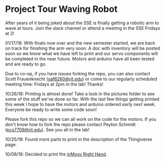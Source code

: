 # Project Tour Waving Robot
After years of it being joked about the SSE is finally getting a robotic arm to wave at tours.  Join the slack channel or attend a meeting in the SSE Fridays at 2!

01/17/18:
  With finals now over and the new semester started, we are back on track for finishing the arm very soon. A doc with inventory will be posted soon so we know what we have left to print and our servo components will be completed in the near future. Motors and arduino have all been tested and are ready to go.
  
  Due to co-op, if you have issues forking the repo, you can also contact Scott Frauenknecht (saf6260@rit.edu) or come to our regularly scheduled meeting time: Fridays at 2pm in the lab! Thanks!

10/26/18:
  Printing is almost done!  Take a look in the pictures folder to see some of the stuff we've done so far.  With the last few things getting printed this week I hope to have the motors and arduino ordered early next week.  Everyone be ready to write some code soon!
  
  Please fork this repo so we can all work on the code for the motors.  If you don't know how to fork the repo please contact Peyton Schmidt (pcs7709@rit.edu).  See you all in the lab!

10/25/18:
  Found more parts to print in the description of the Thingiverse page.

10/08/18:
  Decided to print the [inMoov Right Hand](https://www.thingiverse.com/thing:17773).
